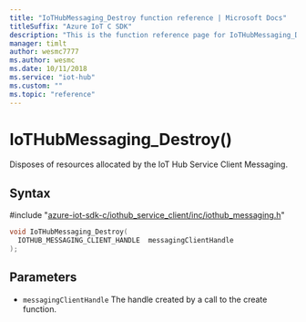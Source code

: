 ```yaml
---                             
title: "IoTHubMessaging_Destroy function reference | Microsoft Docs" 
titleSuffix: "Azure IoT C SDK"            
description: "This is the function reference page for IoTHubMessaging_Destroy() in the Azure IoT C SDK. This SDK is used with the Azure IoT Hub and Azure IoT Hub Device Provisioning Service"            
manager: timlt                 
author: wesmc7777              
ms.author: wesmc               
ms.date: 10/11/2018                    
ms.service: "iot-hub"             
ms.custom: ""                
ms.topic: "reference"        
---                            
```


# IoTHubMessaging_Destroy()

Disposes of resources allocated by the IoT Hub Service Client Messaging.

## Syntax

\#include "[azure-iot-sdk-c/iothub_service_client/inc/iothub_messaging.h](../iothub-messaging-h.md)"  
```C
void IoTHubMessaging_Destroy(
  IOTHUB_MESSAGING_CLIENT_HANDLE  messagingClientHandle
);
```

## Parameters
* `messagingClientHandle` The handle created by a call to the create function.

